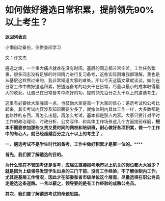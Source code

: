 # 如何做好遴选日常积累，提前领先90%以上考生？

[**返回列表页**](/gzh/费曼的小茶馆)

小懒自动备份，仅供查阅学习

文：许文杰  

遴选之难，一个重大痛点就难在没有时间。基层的同志都非常辛苦，工作任务繁重，很多同志没有足够的时间精力进行复习备考，这些实际困难我都理解，我也是从基层这样熬过来的，我非常知道大家的难处。所以今天这篇文章就谈谈，如何在日常工作中做好遴选积累，把遴选备考的功夫干在日常，尽量以最小的成本取得最大的收获。让自己在日常备考中练好内功，提前领先百分之九十以上的遴选考生。

这里有必要给大家强调一点，也鼓励大家提高一下大家的信心：遴选考试和公考比起来，其实考试内容涉及知识面要少多了，就像体制内具体工作一样，大多数都是套路性的东西，再怎么出题，再怎么考试，基本都是那点内容。大家只要针对平时工作的政治理论、时政分析、公文写作、和具体工作场景这几个方面提前琢磨，**根本不需要参加那些又贵又费时间的网校和培训班，耐心做好各项积累，做一个工作中的有心人，就已经超越百分之九十以上的考生了**
。

**一、遴选考试不是学生时代的备考，工作中做好积累才是第一位的。******

**首先，我们要了解遴选的目的。**

****为什么现在不管国考还是省考，应届生直接报考地市以上机关的岗位都大大减少？就是因为上级领导发现学生出身的三门干部，没有工作经验，不了解体制内工作，尤其是基层工作情况，因此才在部委和省市级单位这个层面，尽量选择在职公务员走遴选这条道路。**一言以蔽之，领导要的是有工作经验的成熟公务员。******

**其次，我们要了解遴选考试的命题思路。**

